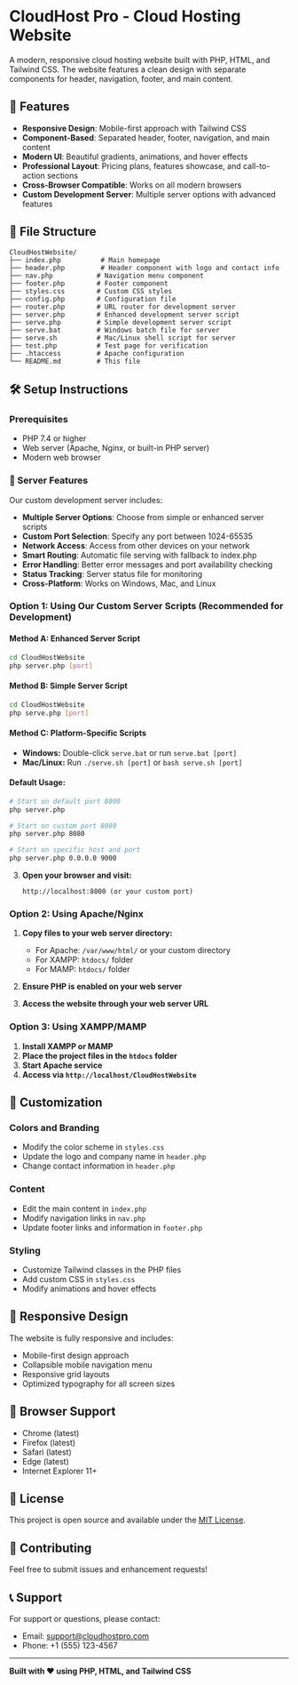 # CloudHost Pro - Cloud Hosting Website

A modern, responsive cloud hosting website built with PHP, HTML, and Tailwind CSS. The website features a clean design with separate components for header, navigation, footer, and main content.

## 🚀 Features

- **Responsive Design**: Mobile-first approach with Tailwind CSS
- **Component-Based**: Separated header, footer, navigation, and main content
- **Modern UI**: Beautiful gradients, animations, and hover effects
- **Professional Layout**: Pricing plans, features showcase, and call-to-action sections
- **Cross-Browser Compatible**: Works on all modern browsers
- **Custom Development Server**: Multiple server options with advanced features

## 📁 File Structure

```
CloudHostWebsite/
├── index.php          # Main homepage
├── header.php         # Header component with logo and contact info
├── nav.php           # Navigation menu component
├── footer.php        # Footer component
├── styles.css        # Custom CSS styles
├── config.php        # Configuration file
├── router.php        # URL router for development server
├── server.php        # Enhanced development server script
├── serve.php         # Simple development server script
├── serve.bat         # Windows batch file for server
├── serve.sh          # Mac/Linux shell script for server
├── test.php          # Test page for verification
├── .htaccess         # Apache configuration
└── README.md         # This file
```

## 🛠️ Setup Instructions

### Prerequisites
- PHP 7.4 or higher
- Web server (Apache, Nginx, or built-in PHP server)
- Modern web browser

### 🚀 Server Features

Our custom development server includes:
- **Multiple Server Options**: Choose from simple or enhanced server scripts
- **Custom Port Selection**: Specify any port between 1024-65535
- **Network Access**: Access from other devices on your network
- **Smart Routing**: Automatic file serving with fallback to index.php
- **Error Handling**: Better error messages and port availability checking
- **Status Tracking**: Server status file for monitoring
- **Cross-Platform**: Works on Windows, Mac, and Linux

### Option 1: Using Our Custom Server Scripts (Recommended for Development)

#### **Method A: Enhanced Server Script**
```bash
cd CloudHostWebsite
php server.php [port]
```

#### **Method B: Simple Server Script**
```bash
cd CloudHostWebsite
php serve.php [port]
```

#### **Method C: Platform-Specific Scripts**
- **Windows:** Double-click `serve.bat` or run `serve.bat [port]`
- **Mac/Linux:** Run `./serve.sh [port]` or `bash serve.sh [port]`

#### **Default Usage:**
```bash
# Start on default port 8000
php server.php

# Start on custom port 8080
php server.php 8080

# Start on specific host and port
php server.php 0.0.0.0 9000
```

3. **Open your browser and visit:**
   ```
   http://localhost:8000 (or your custom port)
   ```

### Option 2: Using Apache/Nginx

1. **Copy files to your web server directory:**
   - For Apache: `/var/www/html/` or your custom directory
   - For XAMPP: `htdocs/` folder
   - For MAMP: `htdocs/` folder

2. **Ensure PHP is enabled on your web server**

3. **Access the website through your web server URL**

### Option 3: Using XAMPP/MAMP

1. **Install XAMPP or MAMP**
2. **Place the project files in the `htdocs` folder**
3. **Start Apache service**
4. **Access via `http://localhost/CloudHostWebsite`**

## 🎨 Customization

### Colors and Branding
- Modify the color scheme in `styles.css`
- Update the logo and company name in `header.php`
- Change contact information in `header.php`

### Content
- Edit the main content in `index.php`
- Modify navigation links in `nav.php`
- Update footer links and information in `footer.php`

### Styling
- Customize Tailwind classes in the PHP files
- Add custom CSS in `styles.css`
- Modify animations and hover effects

## 📱 Responsive Design

The website is fully responsive and includes:
- Mobile-first design approach
- Collapsible mobile navigation menu
- Responsive grid layouts
- Optimized typography for all screen sizes

## 🔧 Browser Support

- Chrome (latest)
- Firefox (latest)
- Safari (latest)
- Edge (latest)
- Internet Explorer 11+

## 📝 License

This project is open source and available under the [MIT License](LICENSE).

## 🤝 Contributing

Feel free to submit issues and enhancement requests!

## 📞 Support

For support or questions, please contact:
- Email: support@cloudhostpro.com
- Phone: +1 (555) 123-4567

---

**Built with ❤️ using PHP, HTML, and Tailwind CSS**
